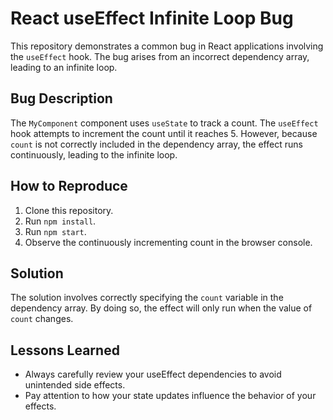 # React useEffect Infinite Loop Bug

This repository demonstrates a common bug in React applications involving the `useEffect` hook. The bug arises from an incorrect dependency array, leading to an infinite loop.

## Bug Description

The `MyComponent` component uses `useState` to track a count.  The `useEffect` hook attempts to increment the count until it reaches 5. However, because `count` is not correctly included in the dependency array, the effect runs continuously, leading to the infinite loop.

## How to Reproduce

1. Clone this repository.
2. Run `npm install`.
3. Run `npm start`.
4. Observe the continuously incrementing count in the browser console.

## Solution

The solution involves correctly specifying the `count` variable in the dependency array. By doing so, the effect will only run when the value of `count` changes.

## Lessons Learned

- Always carefully review your useEffect dependencies to avoid unintended side effects.
- Pay attention to how your state updates influence the behavior of your effects.